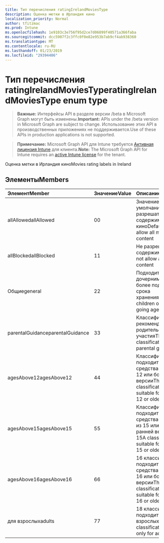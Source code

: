 ```yaml
---
title: Тип перечисления ratingIrelandMoviesType
description: Оценка метки в Ирландия кино
localization_priority: Normal
author: tfitzmac
ms.prod: Intune
ms.openlocfilehash: 1e9103c3e756f95d2ce7d06899f40571a366faba
ms.sourcegitcommit: dcc5907f2c3ffc0f0e82e953b7ab9cf4ab938360
ms.translationtype: MT
ms.contentlocale: ru-RU
ms.lasthandoff: 01/23/2019
ms.locfileid: "29394406"
---
```

# <a name="ratingirelandmoviestype-enum-type"></a><span data-ttu-id="9c932-103">Тип перечисления ratingIrelandMoviesType</span><span class="sxs-lookup"><span data-stu-id="9c932-103">ratingIrelandMoviesType enum type</span></span>

> <span data-ttu-id="9c932-104">**Важные:** Интерфейсы API в разделе версии /beta в Microsoft Graph могут быть изменены.</span><span class="sxs-lookup"><span data-stu-id="9c932-104">**Important:** APIs under the /beta version in Microsoft Graph are subject to change.</span></span> <span data-ttu-id="9c932-105">Использование этих API в производственных приложениях не поддерживается.</span><span class="sxs-lookup"><span data-stu-id="9c932-105">Use of these APIs in production applications is not supported.</span></span>

> <span data-ttu-id="9c932-106">**Примечание:** Microsoft Graph API для Intune требуется [Активная лицензия Intune](https://go.microsoft.com/fwlink/?linkid=839381) для клиента.</span><span class="sxs-lookup"><span data-stu-id="9c932-106">**Note:** The Microsoft Graph API for Intune requires an [active Intune license](https://go.microsoft.com/fwlink/?linkid=839381) for the tenant.</span></span>

<span data-ttu-id="9c932-107">Оценка метки в Ирландия кино</span><span class="sxs-lookup"><span data-stu-id="9c932-107">Movies rating labels in Ireland</span></span>

## <a name="members"></a><span data-ttu-id="9c932-108">Элементы</span><span class="sxs-lookup"><span data-stu-id="9c932-108">Members</span></span>
|<span data-ttu-id="9c932-109">Элемент</span><span class="sxs-lookup"><span data-stu-id="9c932-109">Member</span></span>|<span data-ttu-id="9c932-110">Значение</span><span class="sxs-lookup"><span data-stu-id="9c932-110">Value</span></span>|<span data-ttu-id="9c932-111">Описание</span><span class="sxs-lookup"><span data-stu-id="9c932-111">Description</span></span>|
|:---|:---|:---|
|<span data-ttu-id="9c932-112">allAllowed</span><span class="sxs-lookup"><span data-stu-id="9c932-112">allAllowed</span></span>|<span data-ttu-id="9c932-113">0</span><span class="sxs-lookup"><span data-stu-id="9c932-113">0</span></span>|<span data-ttu-id="9c932-114">Значение по умолчанию, разрешать все содержимое кино</span><span class="sxs-lookup"><span data-stu-id="9c932-114">Default value, allow all movies content</span></span>|
|<span data-ttu-id="9c932-115">allBlocked</span><span class="sxs-lookup"><span data-stu-id="9c932-115">allBlocked</span></span>|<span data-ttu-id="9c932-116">1</span><span class="sxs-lookup"><span data-stu-id="9c932-116">1</span></span>|<span data-ttu-id="9c932-117">Не разрешать любое содержимое кино</span><span class="sxs-lookup"><span data-stu-id="9c932-117">Do not allow any movies content</span></span>|
|<span data-ttu-id="9c932-118">Общие</span><span class="sxs-lookup"><span data-stu-id="9c932-118">general</span></span>|<span data-ttu-id="9c932-119">2</span><span class="sxs-lookup"><span data-stu-id="9c932-119">2</span></span>|<span data-ttu-id="9c932-120">Подходит для дочерними school более подробное срока хранения</span><span class="sxs-lookup"><span data-stu-id="9c932-120">Suitable for children of school going age</span></span>|
|<span data-ttu-id="9c932-121">parentalGuidance</span><span class="sxs-lookup"><span data-stu-id="9c932-121">parentalGuidance</span></span>|<span data-ttu-id="9c932-122">3</span><span class="sxs-lookup"><span data-stu-id="9c932-122">3</span></span>|<span data-ttu-id="9c932-123">Классификация стр рекомендует родительского участия</span><span class="sxs-lookup"><span data-stu-id="9c932-123">The PG classification advises parental guidance</span></span>|
|<span data-ttu-id="9c932-124">agesAbove12</span><span class="sxs-lookup"><span data-stu-id="9c932-124">agesAbove12</span></span>|<span data-ttu-id="9c932-125">4</span><span class="sxs-lookup"><span data-stu-id="9c932-125">4</span></span>|<span data-ttu-id="9c932-126">Классификация 12 a подходит для средства просмотра 12 или более ранней версии</span><span class="sxs-lookup"><span data-stu-id="9c932-126">The 12A classification is suitable for viewers of 12 or older</span></span>|
|<span data-ttu-id="9c932-127">agesAbove15</span><span class="sxs-lookup"><span data-stu-id="9c932-127">agesAbove15</span></span>|<span data-ttu-id="9c932-128">5</span><span class="sxs-lookup"><span data-stu-id="9c932-128">5</span></span>|<span data-ttu-id="9c932-129">Классификация 15A подходит для средства просмотра из 15 или более ранней версии</span><span class="sxs-lookup"><span data-stu-id="9c932-129">The 15A classification is suitable for viewers of 15 or older</span></span>|
|<span data-ttu-id="9c932-130">agesAbove16</span><span class="sxs-lookup"><span data-stu-id="9c932-130">agesAbove16</span></span>|<span data-ttu-id="9c932-131">6</span><span class="sxs-lookup"><span data-stu-id="9c932-131">6</span></span>|<span data-ttu-id="9c932-132">16 классификации подходит для средства просмотра 16 или более ранней версии</span><span class="sxs-lookup"><span data-stu-id="9c932-132">The 16 classification is suitable for viewers of 16 or older</span></span>|
|<span data-ttu-id="9c932-133">для взрослых</span><span class="sxs-lookup"><span data-stu-id="9c932-133">adults</span></span>|<span data-ttu-id="9c932-134">7</span><span class="sxs-lookup"><span data-stu-id="9c932-134">7</span></span>|<span data-ttu-id="9c932-135">18 классификации подходит только для взрослых</span><span class="sxs-lookup"><span data-stu-id="9c932-135">The 18 classification, suitable only for adults</span></span>|




